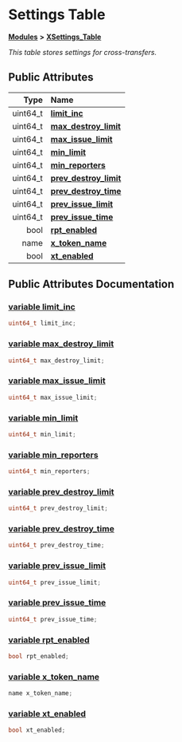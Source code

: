 # Settings Table

[**Modules**](https://github.com/bancorprotocol/docs/tree/8f41a761c0e4e8a9a597f33b377ea0ee0bfda223/api-reference/eos-smart-contracts/modules.md) **&gt;** [**XSettings\_Table**](group___x_settings___table.md)

_This table stores settings for cross-transfers._

## Public Attributes

| Type | Name |
| ---: | :--- |
| uint64\_t | [**limit\_inc**](group___x_settings___table.md#variable-limit-inc)    |
| uint64\_t | [**max\_destroy\_limit**](group___x_settings___table.md#variable-max-destroy-limit)    |
| uint64\_t | [**max\_issue\_limit**](group___x_settings___table.md#variable-max-issue-limit)    |
| uint64\_t | [**min\_limit**](group___x_settings___table.md#variable-min-limit)    |
| uint64\_t | [**min\_reporters**](group___x_settings___table.md#variable-min-reporters)    |
| uint64\_t | [**prev\_destroy\_limit**](group___x_settings___table.md#variable-prev-destroy-limit)    |
| uint64\_t | [**prev\_destroy\_time**](group___x_settings___table.md#variable-prev-destroy-time)    |
| uint64\_t | [**prev\_issue\_limit**](group___x_settings___table.md#variable-prev-issue-limit)    |
| uint64\_t | [**prev\_issue\_time**](group___x_settings___table.md#variable-prev-issue-time)    |
| bool | [**rpt\_enabled**](group___x_settings___table.md#variable-rpt-enabled)    |
| name | [**x\_token\_name**](group___x_settings___table.md#variable-x-token-name)    |
| bool | [**xt\_enabled**](group___x_settings___table.md#variable-xt-enabled)    |

## Public Attributes Documentation

### [variable limit\_inc](group___x_settings___table.md#variable-limit-inc) <a id="variable-limit-inc"></a>

```cpp
uint64_t limit_inc;
```

### [variable max\_destroy\_limit](group___x_settings___table.md#variable-max-destroy-limit) <a id="variable-max-destroy-limit"></a>

```cpp
uint64_t max_destroy_limit;
```

### [variable max\_issue\_limit](group___x_settings___table.md#variable-max-issue-limit) <a id="variable-max-issue-limit"></a>

```cpp
uint64_t max_issue_limit;
```

### [variable min\_limit](group___x_settings___table.md#variable-min-limit) <a id="variable-min-limit"></a>

```cpp
uint64_t min_limit;
```

### [variable min\_reporters](group___x_settings___table.md#variable-min-reporters) <a id="variable-min-reporters"></a>

```cpp
uint64_t min_reporters;
```

### [variable prev\_destroy\_limit](group___x_settings___table.md#variable-prev-destroy-limit) <a id="variable-prev-destroy-limit"></a>

```cpp
uint64_t prev_destroy_limit;
```

### [variable prev\_destroy\_time](group___x_settings___table.md#variable-prev-destroy-time) <a id="variable-prev-destroy-time"></a>

```cpp
uint64_t prev_destroy_time;
```

### [variable prev\_issue\_limit](group___x_settings___table.md#variable-prev-issue-limit) <a id="variable-prev-issue-limit"></a>

```cpp
uint64_t prev_issue_limit;
```

### [variable prev\_issue\_time](group___x_settings___table.md#variable-prev-issue-time) <a id="variable-prev-issue-time"></a>

```cpp
uint64_t prev_issue_time;
```

### [variable rpt\_enabled](group___x_settings___table.md#variable-rpt-enabled) <a id="variable-rpt-enabled"></a>

```cpp
bool rpt_enabled;
```

### [variable x\_token\_name](group___x_settings___table.md#variable-x-token-name) <a id="variable-x-token-name"></a>

```cpp
name x_token_name;
```

### [variable xt\_enabled](group___x_settings___table.md#variable-xt-enabled) <a id="variable-xt-enabled"></a>

```cpp
bool xt_enabled;
```

